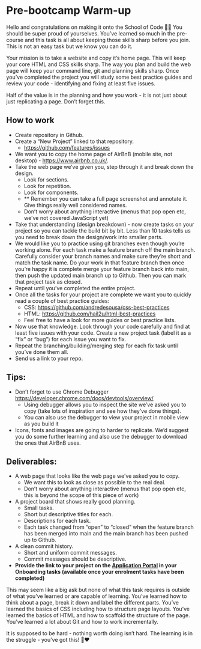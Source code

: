 # Pre-bootcamp Warm-up

Hello and congratulations on making it onto the School of Code 🙂🎉 You should be super proud of yourselves. You’ve learned so much in the pre-course and this task is all about keeping those skills sharp before you join. This is not an easy task but we know you can do it.

Your mission is to take a website and copy it’s home page. This will keep your core HTML and CSS skills sharp. The way you plan and build the web page will keep your command line, git and planning skills sharp. Once you’ve completed the project you will study some best practice guides and review your code - identifying and fixing at least five issues.

Half of the value is in the planning and how you work - it is not just about just replicating a page. Don’t forget this.

## **How to work**

- Create repository in Github.
- Create a “New Project” linked to that repository.
    - https://github.com/features/issues
- We want you to copy the home page of AirBnB (mobile site, not desktop) - https://www.airbnb.co.uk/.
- Take the web page we’ve given you, step through it and break down the design.
    - Look for sections.
    - Look for repetition.
    - Look for components.
    - ** Remember you can take a full page screenshot and annotate it. Give things really well considered names.
    - Don’t worry about anything interactive (menus that pop open etc, we’ve not covered JavaScript yet)
- Take that understanding (design breakdown) - now create tasks on your project so you can tackle the build bit by bit. Less than 10 tasks tells us you need to break down the design/work into smaller parts.
- We would like you to practice using git branches even though you’re working alone. For each task make a feature branch off the main branch. Carefully consider your branch names and make sure they’re short and match the task name. Do your work in that feature branch then once you’re happy it is complete merge your feature branch back into main, then push the updated main branch up to Github. Then you can mark that project task as closed.
- Repeat until you’ve completed the entire project.
- Once all the tasks for your project are complete we want you to quickly read a couple of best practice guides:
    - CSS: https://github.com/andredesousa/css-best-practices
    - HTML: https://github.com/hail2u/html-best-practices
    - Feel free to have a look for more guides or best practice lists.
- Now use that knowledge. Look through your code carefully and find at least five issues with your code. Create a new project task (label it as a “fix” or “bug”) for each issue you want to fix.
- Repeat the branching/building/merging step for each fix task until you’ve done them all.
- Send us a link to your repo.

## Tips:

- Don’t forget to use Chrome Debugger https://developer.chrome.com/docs/devtools/overview/
    - Using debugger allows you to inspect the site we’ve asked you to copy (take lots of inspiration and see how they’ve done things).
    - You can also use the debugger to view your project in mobile view as you build it
- Icons, fonts and images are going to harder to replicate. We’d suggest you do some further learning and also use the debugger to download the ones that AirBnB uses.

## Deliverables:

- A web page that looks like the web page we’ve asked you to copy.
    - We want this to look as close as possible to the real deal.
    - Don’t worry about anything interactive (menus that pop open etc, this is beyond the scope of this piece of work)
- A project board that shows really good planning.
    - Small tasks.
    - Short but descriptive titles for each.
    - Descriptions for each task.
    - Each task changed from “open” to “closed” when the feature branch has been merged into main and the main branch has been pushed up to Github.
- A clean commit history.
    - Short and uniform commit messages.
    - Commit messages should be descriptive.
- **Provide the link to your project on the [Application Portal](http://schoolofcode.smapply.io) in your Onboarding tasks (available once your enrolment tasks have been completed)**

This may seem like a big ask but none of what this task requires is outside of what you’ve learned or are capable of learning. You’ve learned how to think about a page, break it down and label the different parts. You’ve learned the basics of CSS including how to structure page layouts. You’ve learned the basics of HTML and how to scaffold the structure of the page. You’ve learned a lot about Git and how to work incrementally.

It is supposed to be hard - nothing worth doing isn’t hard. The learning is in the struggle - you’ve got this! 🙂❤️